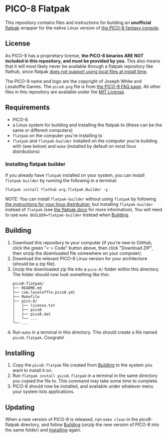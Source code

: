 # PICO-8 Flatpak

This repository contains files and instructions for building an **unofficial** [flatpak](https://flatpak.org/) wrapper for the native Linux version of [the PICO-8 fantasy console](https://www.lexaloffle.com/pico-8.php).

## License

As PICO-8 has a proprietary license, **the PICO-8 binaries ARE NOT included in this repository, and must be provided by you**.
This also means that it will most likely never be available through a flatpak repository like flathub, since flatpak [does not support using local files at install time](https://github.com/flatpak/flatpak/issues/713).

The PICO-8 name and logo are the copyright of Joseph White and Lexaloffle Games. The `pico8.png` file is from [the PICO-8 FAQ page](https://www.lexaloffle.com/pico-8.php?page=faq). All other files in this repository are available under the [MIT License](LICENSE.txt).

## Requirements

- PICO-8
- a Linux system for building and installing the flatpak to (these can be the same or different computers)
- `flatpak` on the computer you're installing to
- `flatpak` and `flatpak-builder` installed on the computer you're building with (see below) and `make` (installed by default on most linux distributions)

### Installing flatpak builder

If you already have `flatpak` installed on your system, you can install `flatpak-builder` by running the following in a terminal:
```
flatpak install flathub org.flatpak.Builder -y
```

NOTE: You can install `flatpak-builder` without using `flatpak` by following [the instructions for your linux distribution](https://flatpak.org/setup/), but installing `flatpak-builder` instead of `flatpak` (see [the flatpak docs](https://docs.flatpak.org/en/latest/first-build.html#building-your-first-flatpak) for more information). You will need to use `make BUILDER=flatpak-builder` instead when [Building](#building).

## Building

1. Download this repository to your computer (if you're new to GitHub, click the green "< > Code" button above, then click "Download ZIP", then unzip the downloaded file somewhere on your computer).
2. Download the relevant PICO-8 Linux version for your architecture (should be a zip file).
3. Unzip the downloaded zip file into a `pico-8/` folder within this directory. The folder should now look something like this:
    ```none
    pico8-flatpak/
    ├── README.md
    ├── com.lexaloffle.pico8.yml
    ├── Makefile
    ├── pico-8/
    │   ├── license.txt
    │   ├── pico8
    │   ├── pico8.dat
    │   └── ...
    └── ...
    ```
4. Run `make` in a terminal in this directory. This should create a file named `pico8.flatpak`. Congrats!

## Installing

1. Copy the `pico8.flatpak` file created from [Building](#building) to the system you want to install it on.
2. Run `flatpak install pico8.flatpak` in a terminal in the same directory you copied the file to. This command may take some time to complete.
3. PICO-8 should now be installed, and available under whatever menu your system lists applications.

## Updating

When a new version of PICO-8 is released, run `make clean` in the pico8-flatpak directory, and follow [Building](#building) (unzip the new version of PICO-8 into the same folder) and [Installing](#installing) again.

<!-- TODO
## Troubleshooting

### How do I use the PICO-8 flatpak in a terminal?

### I can't open a cartridge I downloaded!

### I have a problem/suggestion.
-->
